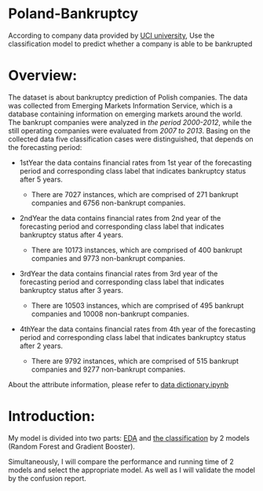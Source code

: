 # Poland-Bankruptcy
According to company data provided by [UCI university](https://archive.ics.uci.edu/ml/datasets/Polish+companies+bankruptcy+data), Use the classification model to predict whether a company is able to be bankrupted
# Overview:
The dataset is about bankruptcy prediction of Polish companies. The data was collected from Emerging Markets Information Service, which is a database containing information on emerging markets around the world. The bankrupt companies were analyzed in *the period 2000-2012*, while the still operating companies were evaluated from *2007 to 2013*.
Basing on the collected data five classification cases were distinguished, that depends on the forecasting period:
- 1stYear the data contains financial rates from 1st year of the forecasting period and corresponding class label that indicates bankruptcy status after 5 years. 
  - There are 7027 instances, which are comprised of 271 bankrupt companies and 6756 non-bankrupt companies.

- 2ndYear the data contains financial rates from 2nd year of the forecasting period and corresponding class label that indicates bankruptcy status after 4 years. 
  - There are 10173 instances, which are comprised of 400 bankrupt companies and 9773 non-bankrupt companies.
  
- 3rdYear the data contains financial rates from 3rd year of the forecasting period and corresponding class label that indicates bankruptcy status after 3 years. 
  - There are 10503 instances, which are comprised of 495 bankrupt companies and 10008 non-bankrupt companies.
  
- 4thYear the data contains financial rates from 4th year of the forecasting period and corresponding class label that indicates bankruptcy status after 2 years. 
  - There are 9792 instances, which are comprised of 515 bankrupt companies and 9277 non-bankrupt companies.

About the attribute information, please refer to [data dictionary.ipynb](https://github.com/Trihamhochoi/Poland-Bankruptcy/blob/main/data_dictionary.ipynb)

# Introduction:
My model is divided into two parts: [EDA](https://github.com/Trihamhochoi/Poland-Bankruptcy/blob/main/EDA.ipynb) and [the classification](https://github.com/Trihamhochoi/Poland-Bankruptcy/blob/main/Classification_Decision_tree.ipynb) by 2 models (Random Forest and Gradient Booster).

Simultaneously, I will compare the performance and running time of  2 models and select the appropriate model. As well as I will validate the model by the confusion report.  
